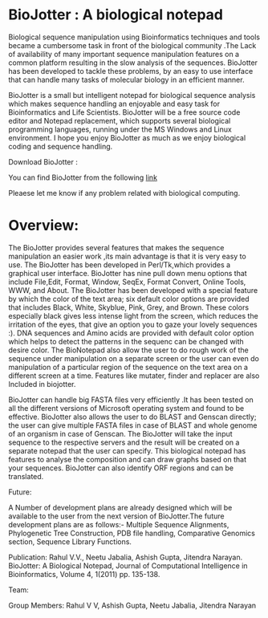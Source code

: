  BioJotter : A biological notepad
 ============

Biological sequence manipulation using Bioinformatics techniques and tools became a cumbersome task in front of the biological community .The Lack of availability of many important sequence manipulation features on a common platform resulting in the slow analysis of the sequences. BioJotter has been developed to tackle these problems, by an easy to use interface that can handle many tasks of molecular biology in an efficient manner.

BioJotter is a small but intelligent notepad for biological sequence analysis which makes sequence handling an enjoyable and easy task for Bioinformatics and Life Scientists. BioJotter will be a free source code editor and Notepad replacement, which supports several biological programming languages, running under the MS Windows and Linux environment. I hope you enjoy BioJotter as much as we enjoy biological coding and sequence handling.

Download BioJotter :

You can find BioJotter from the following [link](ttp://bioinformaticsonline.com/mod/Download/Biojotter.rar)

Pleaese let me know if any problem related with biological computing.


# Overview:

The BioJotter provides several features that makes the sequence manipulation an easier work ,its main advantage is that it is very easy to use. The BioJotter has been developed in Perl/Tk,which provides a graphical user interface. BioJotter has nine pull down menu options that include File,Edit, Format, Window, SeqEx, Format Convert, Online Tools, WWW, and About. The BioJotter has been developed with a special feature by which the color of the text area; six default color options are provided that includes Black, White, Skyblue, Pink, Grey, and Brown. These colors especially black gives less intense light from the screen, which reduces the irritation of the eyes, that give an option you to gaze your lovely sequences :). DNA sequences and Amino acids are provided with default color option which helps to detect the patterns in the sequenc can be changed with desire color. The BioNotepad also allow the user to do rough work of the sequence under manipulation on a separate screen or the user can even do manipulation of a particular region of the sequence on the text area on a different screen at a time. Features like mutater, finder and replacer are also Included in biojotter.

BioJotter can handle big FASTA files very efficiently .It has been tested on all the different versions of Microsoft operating system and found to be effective. BioJotter also allows the user to do BLAST and Genscan directly; the user can give multiple FASTA files in case of BLAST and whole genome of an organism in case of Genscan. The BioJotter will take the input sequence to the respective servers and the result will be created on a separate notepad that the user can specify. This biological notepad has features to analyse the composition and can draw graphs based on that your sequences. BioJotter can also identify ORF regions and can be translated.

Future:

A Number of development plans are already designed which will be available to the user from the next version of BioJotter.The future development plans are as follows:- Multiple Sequence Alignments, Phylogenetic Tree Construction, PDB file handling, Comparative Genomics section, Sequence Library Functions.

Publication:
Rahul V.V., Neetu Jabalia, Ashish Gupta, Jitendra Narayan. BioJotter: A Biological Notepad, Journal of Computational Intelligence in Bioinformatics, Volume 4, 1(2011) pp. 135-138.

Team:

Group Members: Rahul V V, Ashish Gupta, Neetu Jabalia, Jitendra Narayan

